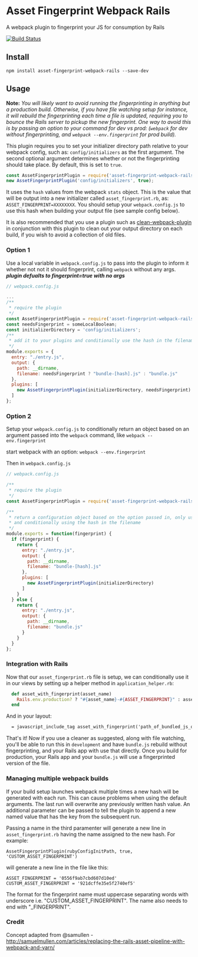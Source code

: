 # Asset Fingerprint Webpack Rails
A webpack plugin to fingerprint your JS for consumption by Rails

[![Build Status](https://travis-ci.org/coderbydesign/asset-fingerprint-webpack-rails.svg?branch=master)](https://travis-ci.org/coderbydesign/asset-fingerprint-webpack-rails)

## Install
```
npm install asset-fingerprint-webpack-rails --save-dev
```

## Usage
**Note:** _You will likely want to avoid running the fingerprinting in anything but a production build. Otherwise, if you have file watching setup for instance, it will rebuild the fingerprinting each time a file is updated, requiring you to bounce the Rails server to pickup the new fingerprint. One way to avoid this is by passing an option to your command for dev vs prod: (`webpack` for dev without fingerprinting, and `webpack --env.fingerprint` for prod build)._

This plugin requires you to set your initializer directory path relative to your webpack config, such as: `config/initializers` as the first argument. The second optional argument determines whether or not the fingerprinting should take place. By default, this is set to `true`.

```javascript
const AssetFingerprintPlugin = require('asset-fingerprint-webpack-rails');
new AssetFingerprintPlugin('config/initializers', true);
```

It uses the `hash` values from the webpack `stats` object. This is the value that will be output into a new initializer called `asset_fingerprint.rb`, as: `ASSET_FINGERPRINT=XXXXXXXX`. You should setup your `webpack.config.js` to use this hash when building your output file (see sample config below).

It is also recommended that you use a plugin such as [clean-webpack-plugin](https://github.com/johnagan/clean-webpack-plugin) in conjunction with this plugin to clean out your output directory on each build, if you wish to avoid a collection of old files.

### Option 1
Use a local variable in `webpack.config.js` to pass into the plugin to inform it whether not not it should fingerprint, calling `webpack` without any args. **_plugin defualts to fingerprint=true with no args_**
```javascript
// webpack.config.js

...
/**
 * require the plugin
 */
const AssetFingerprintPlugin = require('asset-fingerprint-webpack-rails');
const needsFingerprint = someLocalBoolean;
const initializerDirectory = 'config/initializers';
/**
 * add it to your plugins and conditionally use the hash in the filename
 */
module.exports = {
  entry: "./entry.js",
  output: {
    path: __dirname,
    filename: needsFingerprint ? "bundle-[hash].js" : "bundle.js"
  },
  plugins: [
    new AssetFingerprintPlugin(initializerDirectory, needsFingerprint)
  ]
};
```

### Option 2
Setup your `webpack.config.js` to conditionally return an object based on an argument passed into the `webpack` command, like `webpack --env.fingerprint`

start webpack with an option: `webpack --env.fingerprint`

Then in `webpack.config.js`
```javascript
// webpack.config.js

/**
 * require the plugin
 */
const AssetFingerprintPlugin = require('asset-fingerprint-webpack-rails');

/**
 * return a configuration object based on the option passed in, only using the plugin when it exists
 * and conditionally using the hash in the filename
 */
module.exports = function(fingerprint) {
  if (fingerprint) {
    return {
      entry: "./entry.js",
      output: {
        path: __dirname,
        filename: "bundle-[hash].js"
      },
      plugins: [
        new AssetFingerprintPlugin(initializerDirectory)
      ]
    }
  } else {
    return {
      entry: "./entry.js",
      output: {
        path: __dirname,
        filename: "bundle.js"
      }
    }
  }
};
```

### Integration with Rails
Now that our `asset_fingerprint.rb` file is setup, we can conditionally use it in our views by setting up a helper method in `application_helper.rb`:

```ruby
  def asset_with_fingerprint(asset_name)
    Rails.env.production? ? "#{asset_name}-#{ASSET_FINGERPRINT}" : asset_name
  end
```

And in your layout:

```html
  = javascript_include_tag asset_with_fingerprint('path_of_bundled_js_output/bundle')
```

That's it! Now if you use a cleaner as suggested, along with file watching, you'll be able to run this in `development` and have `bundle.js` rebuild without fingerprinting, and your Rails app with use that directly. Once you build for production, your Rails app and your `bundle.js` will use a fingerprinted version of the file.

### Managing multiple webpack builds

If your build setup launches webpack multiple times a new hash will be generated with each run.  This can cause problems when using the default
arguments.  The last run will overwrite any previously written hash value.  An additional parameter can be passed to tell the plugin to append a new named value that has the key from the subsequent run.

Passing a name in the third paramenter will generate a new line in `asset_fingerprint.rb` having the name assigned to the new hash. For example:

```
AssetFingerprintPlugin(rubyConfigInitPath, true, 'CUSTOM_ASSET_FINGERPRINT')
```

will generate a new line in the file like this:

```
ASSET_FINGERPRINT = '0556f9ab7cbd607d10ed'
CUSTOM_ASSET_FINGERPRINT = '921dcffe35e5f2740ef5'
```

The format for the fingerprint name must uppercase separating words with underscore i.e. "CUSTOM_ASSET_FINGERPRINT".  The name also needs to end with "_FINGERPRINT".


### Credit
Concept adapted from @samullen - http://samuelmullen.com/articles/replacing-the-rails-asset-pipeline-with-webpack-and-yarn/
